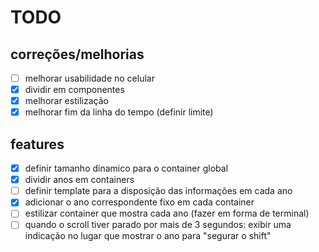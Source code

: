 # TODO

## correções/melhorias
- [ ] melhorar usabilidade no celular 
- [x] dividir em componentes
- [x] melhorar estilização
- [x] melhorar fim da linha do tempo (definir limite)

## features
- [x] definir tamanho dinamico para o container global
- [x] dividir anos em containers
- [ ] definir template para a disposição das informações em cada ano
- [x] adicionar o ano correspondente fixo em cada container
- [ ] estilizar container que mostra cada ano (fazer em forma de terminal)
- [ ] quando o scroll tiver parado por mais de 3 segundos: exibir uma indicação no lugar que mostrar o ano para "segurar o shift"
